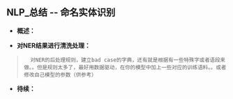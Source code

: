 ## NLP_总结 -- 命名实体识别
- **概述：**
>
>
>
>
>
>
>
>

- **对NER结果进行清洗处理：**
>       对NER的后处理规则，建立bad case的字典，还有就是根据有一些特殊字或者语段来做。。但是规则太多了，最好用数据驱动，在你的模型中加上一些对应的训练语料。。或者修改自己模型的参数（供参考）
>
>
>
>
>
>
>
>
>

- **待续：**
>
>
>
>
>
>
>
>
>
>
>
>
>
>
>
>
>
>
>
>
>
>
